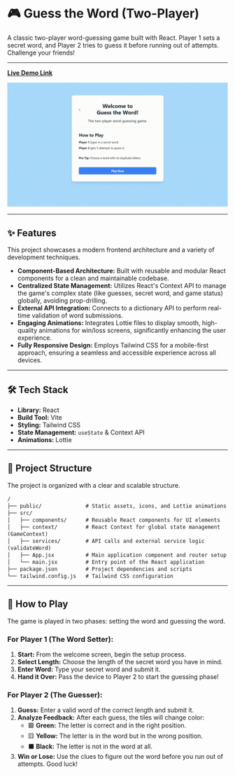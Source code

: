 # 🎮 Guess the Word (Two-Player)

A classic two-player word-guessing game built with React. Player 1 sets a secret word, and Player 2 tries to guess it before running out of attempts. Challenge your friends!

***

[**Live Demo Link**](https://guess-the-word-react.vercel.app/)

![Project Demo GIF](https://github.com/257divyanshu/guess-the-word/blob/main/demo.gif?raw=true)

***

## ✨ Features

This project showcases a modern frontend architecture and a variety of development techniques.

* **Component-Based Architecture:** Built with reusable and modular React components for a clean and maintainable codebase.
* **Centralized State Management:** Utilizes React's Context API to manage the game's complex state (like guesses, secret word, and game status) globally, avoiding prop-drilling.
* **External API Integration:** Connects to a dictionary API to perform real-time validation of word submissions.
* **Engaging Animations:** Integrates Lottie files to display smooth, high-quality animations for win/loss screens, significantly enhancing the user experience.
* **Fully Responsive Design:** Employs Tailwind CSS for a mobile-first approach, ensuring a seamless and accessible experience across all devices.

***

## 🛠️ Tech Stack

* **Library:** React
* **Build Tool:** Vite
* **Styling:** Tailwind CSS
* **State Management:** `useState` & Context API
* **Animations:** Lottie

***

## 📂 Project Structure

The project is organized with a clear and scalable structure.

```
/
├── public/              # Static assets, icons, and Lottie animations
├── src/
│   ├── components/      # Reusable React components for UI elements
│   ├── context/         # React Context for global state management (GameContext)
│   ├── services/        # API calls and external service logic (validateWord)
│   ├── App.jsx          # Main application component and router setup
│   └── main.jsx         # Entry point of the React application
├── package.json         # Project dependencies and scripts
└── tailwind.config.js   # Tailwind CSS configuration
```

***

## 📖 How to Play

The game is played in two phases: setting the word and guessing the word.

### **For Player 1 (The Word Setter):**

1.  **Start:** From the welcome screen, begin the setup process.
2.  **Select Length:** Choose the length of the secret word you have in mind.
3.  **Enter Word:** Type your secret word and submit it.
4.  **Hand it Over:** Pass the device to Player 2 to start the guessing phase!

### **For Player 2 (The Guesser):**

1.  **Guess:** Enter a valid word of the correct length and submit it.
2.  **Analyze Feedback:** After each guess, the tiles will change color:
    * 🟩 **Green:** The letter is correct and in the right position.
    * 🟨 **Yellow:** The letter is in the word but in the wrong position.
    * ⬛ **Black:** The letter is not in the word at all.
3.  **Win or Lose:** Use the clues to figure out the word before you run out of attempts. Good luck!
